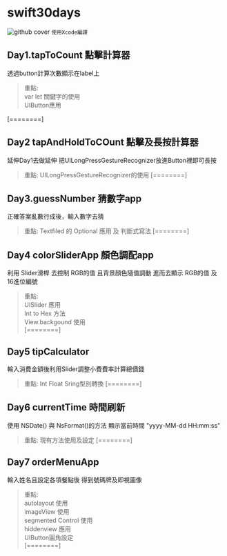 # swift30days
![github cover](https://user-images.githubusercontent.com/74231280/163137867-d8497df7-0d5a-44d1-949e-6adac8f72a94.png)
` 使用Xcode編譯 `
## Day1.tapToCount 點擊計算器
透過button計算次數顯示在label上

> 重點:  
> var let 關鍵字的使用  
> UIButton應用

[========]
## Day2 tapAndHoldToCOunt 點擊及長按計算器
延伸Day1去做延伸
把UILongPressGestureRecognizer放進Button裡即可長按

> 重點:
UILongPressGestureRecognizer的使用
[========]
## Day3.guessNumber 猜數字app
正確答案亂數行成後，輸入數字去猜

> 重點:
Textfiled 的 Optional 應用 及 判斷式寫法
[========]
## Day4 colorSliderApp 顏色調配app
利用 Slider滑桿 去控制 RGB的值 且背景顏色隨值調動 
進而去顯示 RGB的值 及 16進位編號

> 重點:  
> UISlider 應用  
> Int to Hex 方法  
> View.backgound 使用  
[========]
## Day5 tipCalculator
輸入消費金額後利用Slider調整小費費率計算總價錢

> 重點:
Int Float Sring型別轉換
[========]
## Day6 currentTime 時間刷新
使用 NSDate() 與 NsFormat()的方法 顯示當前時間 "yyyy-MM-dd HH:mm:ss"

> 重點:
現有方法使用及設定
[========]
## Day7 orderMenuApp
輸入姓名且設定各項餐點後 得到號碼牌及即視圖像

> 重點:  
> autolayout 使用  
> imageView 使用  
> segmented Control 使用  
> hiddenview 應用  
> UIButton圓角設定  
[========]
